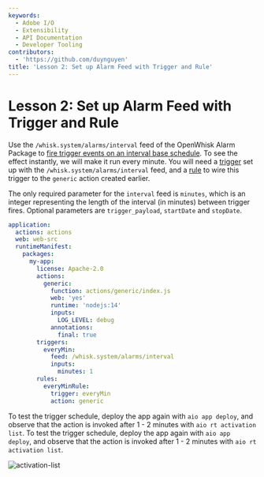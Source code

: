 ```yaml
---
keywords:
  - Adobe I/O
  - Extensibility
  - API Documentation
  - Developer Tooling
contributors:
  - 'https://github.com/duynguyen'
title: 'Lesson 2: Set up Alarm Feed with Trigger and Rule'
---
```


# Lesson 2: Set up Alarm Feed with Trigger and Rule

Use the `/whisk.system/alarms/interval` feed of the OpenWhisk Alarm Package to [fire trigger events on an interval base schedule](https://github.com/apache/openwhisk-package-alarms#firing-a-trigger-event-periodically-on-an-interval-based-schedule). To see the effect instantly, we will make it run every minute. You will need a [trigger](https://github.com/apache/openwhisk/blob/master/docs/triggers_rules.md#creating-triggers) set up with the `/whisk.system/alarms/interval` feed, and a [rule](https://github.com/apache/openwhisk/blob/master/docs/triggers_rules.md#using-rules) to wire this trigger to the `generic` action created earlier.

The only required parameter for the `interval` feed is `minutes`, which is an integer representing the length of the interval (in minutes) between trigger fires. Optional parameters are `trigger_payload`, `startDate` and `stopDate`.

```yaml
application:
  actions: actions
  web: web-src
  runtimeManifest:
    packages:
      my-app:
        license: Apache-2.0
        actions:
          generic:
            function: actions/generic/index.js
            web: 'yes'
            runtime: 'nodejs:14'
            inputs:
              LOG_LEVEL: debug
            annotations:
              final: true
        triggers:
          everyMin:
            feed: /whisk.system/alarms/interval
            inputs: 
              minutes: 1
        rules:
          everyMinRule:
            trigger: everyMin
            action: generic
```

To test the trigger schedule,  deploy the app again with `aio app deploy`, and observe that the action is invoked after 1 - 2 minutes with `aio rt activation list`.
To test the trigger schedule,  deploy the app again with `aio app deploy`, and observe that the action is invoked after 1 - 2 minutes with `aio rt activation list`.

![activation-list](assets/activation-list.png)
